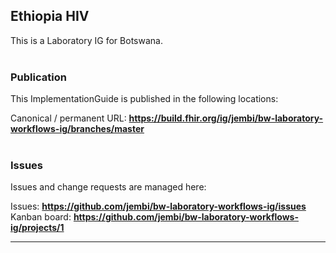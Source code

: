 Ethiopia HIV
---
This is a Laboratory IG for Botswana.
<br> </br>
###
### Publication
This ImplementationGuide is published in the following locations:

Canonical / permanent URL: __https://build.fhir.org/ig/jembi/bw-laboratory-workflows-ig/branches/master__
<br> </br>

### Issues
Issues and change requests are managed here:  

Issues:  __https://github.com/jembi/bw-laboratory-workflows-ig/issues__  
Kanban board:  __https://github.com/jembi/bw-laboratory-workflows-ig/projects/1__  

---
